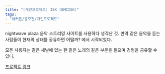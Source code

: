 ```yaml
---
title: "[개인프로젝트] ISK (BMCISK)"
tags:
- "해커톤/공모전/개인프로젝트"
---
```


nightwave plaza 음악 스트리밍 사이트를 사용하다 생각난 것. 만약 같은 음악을 듣는 사람들이 현재의 상태를 공유하면 어떨까? 에서 시작되었다.

모든 사용자는 같은 채널에 있는 한 같은 노래의 같은 부분을 들으며 경험을 공유할 수 있다.

[프로젝트 링크](https://bmcisk.github.io)
